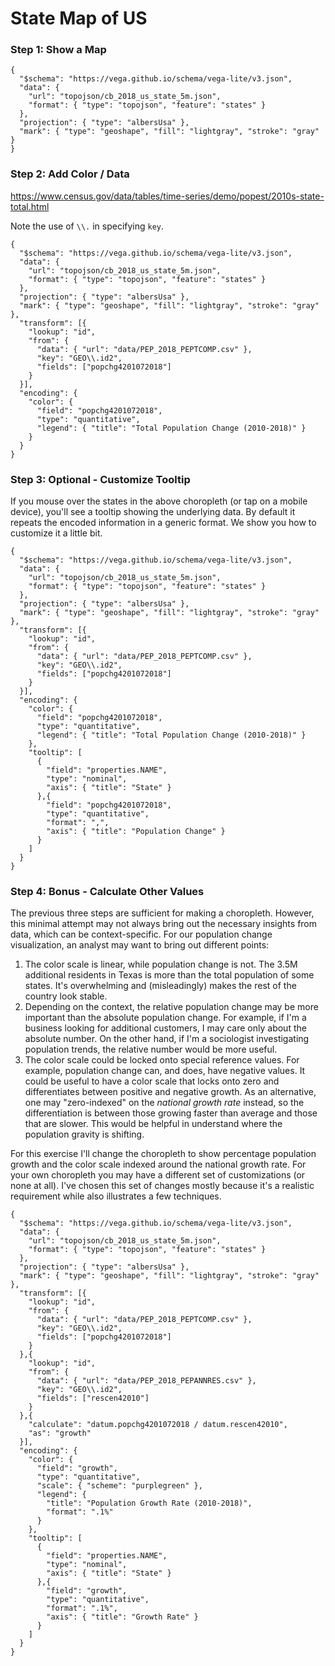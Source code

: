 # State Map of US

### Step 1: Show a Map

```{vl}
{
  "$schema": "https://vega.github.io/schema/vega-lite/v3.json",
  "data": {
    "url": "topojson/cb_2018_us_state_5m.json",
    "format": { "type": "topojson", "feature": "states" }
  },
  "projection": { "type": "albersUsa" },
  "mark": { "type": "geoshape", "fill": "lightgray", "stroke": "gray" }
}
```

### Step 2: Add Color / Data
https://www.census.gov/data/tables/time-series/demo/popest/2010s-state-total.html

Note the use of `\\.` in specifying `key`.


```{vl}
{
  "$schema": "https://vega.github.io/schema/vega-lite/v3.json",
  "data": {
    "url": "topojson/cb_2018_us_state_5m.json",
    "format": { "type": "topojson", "feature": "states" }
  },
  "projection": { "type": "albersUsa" },
  "mark": { "type": "geoshape", "fill": "lightgray", "stroke": "gray" },
  "transform": [{
    "lookup": "id",
    "from": {
      "data": { "url": "data/PEP_2018_PEPTCOMP.csv" },
      "key": "GEO\\.id2",
      "fields": ["popchg4201072018"]
    }
  }],
  "encoding": {
    "color": {
      "field": "popchg4201072018",
      "type": "quantitative",
      "legend": { "title": "Total Population Change (2010-2018)" }
    }
  }
}
```

### Step 3: Optional - Customize Tooltip
If you mouse over the states in the above choropleth (or tap on a mobile device), you'll see a tooltip showing the underlying data. By default it repeats the encoded information in a generic format. We show you how to customize it a little bit.

```{vl}
{
  "$schema": "https://vega.github.io/schema/vega-lite/v3.json",
  "data": {
    "url": "topojson/cb_2018_us_state_5m.json",
    "format": { "type": "topojson", "feature": "states" }
  },
  "projection": { "type": "albersUsa" },
  "mark": { "type": "geoshape", "fill": "lightgray", "stroke": "gray" },
  "transform": [{
    "lookup": "id",
    "from": {
      "data": { "url": "data/PEP_2018_PEPTCOMP.csv" },
      "key": "GEO\\.id2",
      "fields": ["popchg4201072018"]
    }
  }],
  "encoding": {
    "color": {
      "field": "popchg4201072018",
      "type": "quantitative",
      "legend": { "title": "Total Population Change (2010-2018)" }
    },
    "tooltip": [
      {
        "field": "properties.NAME",
        "type": "nominal",
        "axis": { "title": "State" }
      },{
        "field": "popchg4201072018",
        "type": "quantitative",
        "format": ",",
        "axis": { "title": "Population Change" }
      }
    ]
  }
}
```


### Step 4: Bonus - Calculate Other Values
The previous three steps are sufficient for making a choropleth. However, this minimal attempt may not always bring out the necessary insights from data, which can be context-specific. For our population change visualization, an analyst may want to bring out different points:
1. The color scale is linear, while population change is not. The 3.5M additional residents in Texas is more than the total population of some states. It's overwhelming and (misleadingly) makes the rest of the country look stable.
2. Depending on the context, the relative population change may be more important than the absolute population change. For example, if I'm a business looking for additional customers, I may care only about the absolute number. On the other hand, if I'm a sociologist investigating population trends, the relative number would be more useful.
3. The color scale could be locked onto special reference values. For example, population change can, and does, have negative values. It could be useful to have a color scale that locks onto zero and differentiates between positive and negative growth. As an alternative, one may "zero-indexed" on the *national growth rate* instead, so the differentiation is between those growing faster than average and those that are slower. This would be helpful in understand where the population gravity is shifting.

For this exercise I'll change the choropleth to show percentage population growth and the color scale indexed around the national growth rate. For your own choropleth you may have a different set of customizations (or none at all). I've chosen this set of changes mostly because it's a realistic requirement while also illustrates a few techniques.



```{vl}
{
  "$schema": "https://vega.github.io/schema/vega-lite/v3.json",
  "data": {
    "url": "topojson/cb_2018_us_state_5m.json",
    "format": { "type": "topojson", "feature": "states" }
  },
  "projection": { "type": "albersUsa" },
  "mark": { "type": "geoshape", "fill": "lightgray", "stroke": "gray" },
  "transform": [{
    "lookup": "id",
    "from": {
      "data": { "url": "data/PEP_2018_PEPTCOMP.csv" },
      "key": "GEO\\.id2",
      "fields": ["popchg4201072018"]
    }
  },{
    "lookup": "id",
    "from": {
      "data": { "url": "data/PEP_2018_PEPANNRES.csv" },
      "key": "GEO\\.id2",
      "fields": ["rescen42010"]
    }
  },{
    "calculate": "datum.popchg4201072018 / datum.rescen42010",
    "as": "growth"
  }],
  "encoding": {
    "color": {
      "field": "growth",
      "type": "quantitative",
      "scale": { "scheme": "purplegreen" },
      "legend": {
        "title": "Population Growth Rate (2010-2018)",
        "format": ".1%"
      }
    },
    "tooltip": [
      {
        "field": "properties.NAME",
        "type": "nominal",
        "axis": { "title": "State" }
      },{
        "field": "growth",
        "type": "quantitative",
        "format": ".1%",
        "axis": { "title": "Growth Rate" }
      }
    ]
  }
}
```

